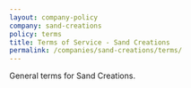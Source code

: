 ```yaml
---
layout: company-policy
company: sand-creations
policy: terms
title: Terms of Service - Sand Creations
permalink: /companies/sand-creations/terms/
---
```


<p>General terms for Sand Creations.</p>

